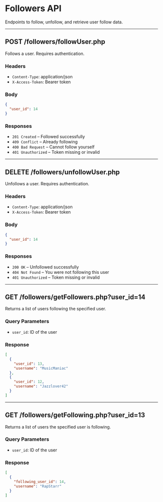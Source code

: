 # Followers API

Endpoints to follow, unfollow, and retrieve user follow data.

---

## POST /followers/followUser.php

Follows a user. Requires authentication.

### Headers
- `Content-Type`: application/json  
- `X-Access-Token`: Bearer token

### Body
```json
{
  "user_id": 14
}
```

### Responses
- `201 Created` – Followed successfully
- `409 Conflict` – Already following
- `400 Bad Request` – Cannot follow yourself
- `401 Unauthorized` – Token missing or invalid

---

## DELETE /followers/unfollowUser.php

Unfollows a user. Requires authentication.

### Headers
- `Content-Type`: application/json  
- `X-Access-Token`: Bearer token

### Body
```json
{
  "user_id": 14
}
```

### Responses
- `200 OK` – Unfollowed successfully
- `404 Not Found` – You were not following this user
- `401 Unauthorized` – Token missing or invalid

---

## GET /followers/getFollowers.php?user_id=14

Returns a list of users following the specified user.

### Query Parameters
- `user_id`: ID of the user

### Response
```json
[
  {
    "user_id": 13,
    "username": "MusicManiac"
  },
  {
    "user_id": 12,
    "username": "Jazzlover42"
  }
]
```

---

## GET /followers/getFollowing.php?user_id=13

Returns a list of users the specified user is following.

### Query Parameters
- `user_id`: ID of the user

### Response
```json
[
  {
    "following_user_id": 14,
    "username": "RapStarr"
  }
]
```

